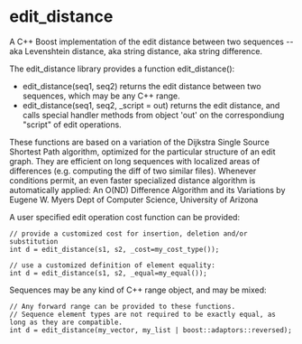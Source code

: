 edit_distance
=============

A C++ Boost implementation of the edit distance between two sequences -- aka Levenshtein distance, aka string distance, aka string difference.

The edit_distance library provides a function edit_distance():
* edit_distance(seq1, seq2) returns the edit distance between two sequences, which may be any C++ range.
* edit_distance(seq1, seq2, _script = out) returns the edit distance, and calls special handler methods from object 'out' on the correspondiung "script" of edit operations.

These functions are based on a variation of the Dijkstra Single Source Shortest Path algorithm, optimized for the particular structure of an edit graph.  They are efficient on long sequences with localized areas of differences (e.g. computing the diff of two similar files).  Whenever conditions permit, an even faster specialized distance algorithm is automatically applied:
    An O(ND) Difference Algorithm and its Variations
    by Eugene W. Myers
    Dept of Computer Science, University of Arizona

A user specified edit operation cost function can be provided:

    // provide a customized cost for insertion, deletion and/or substitution
    int d = edit_distance(s1, s2, _cost=my_cost_type());

    // use a customized definition of element equality:
    int d = edit_distance(s1, s2, _equal=my_equal());

Sequences may be any kind of C++ range object, and may be mixed:

    // Any forward range can be provided to these functions.
    // Sequence element types are not required to be exactly equal, as long as they are compatible.
    int d = edit_distance(my_vector, my_list | boost::adaptors::reversed);

